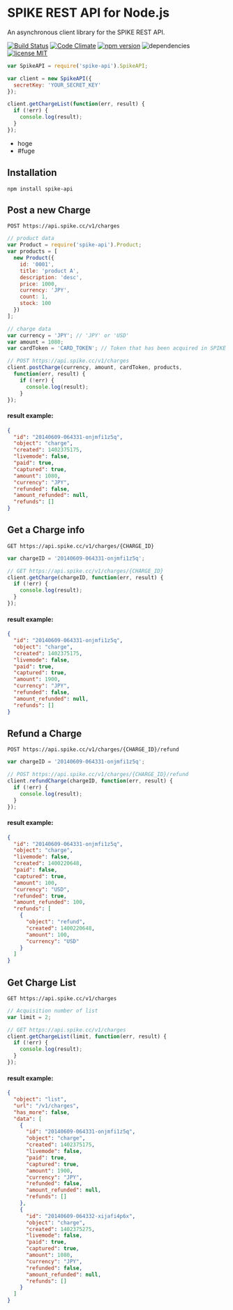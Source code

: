 # SPIKE REST API for Node.js
An asynchronous client library for the SPIKE REST API.

[![Build Status](http://img.shields.io/travis/ynakajima/node-spike-api/master.svg?style=flat)](http://travis-ci.org/ynakajima/png2psd) [![Code Climate](http://img.shields.io/codeclimate/github/ynakajima/node-spike-api.svg?style=flat)](https://codeclimate.com/github/ynakajima/node-spike-api) [![npm version](http://img.shields.io/npm/v/spike-api.svg?style=flat)](https://www.npmjs.org/package/png2psd) ![dependencies](http://img.shields.io/david/ynakajima/spike-api.svg?style=flat) [![license MIT](http://img.shields.io/badge/license-MIT-blue.svg?style=flat)](https://github.com/ynakajima/node-spike-api/blob/master/LICENSE)

```javascript
var SpikeAPI = require('spike-api').SpikeAPI;

var client = new SpikeAPI({
  secretKey: 'YOUR_SECRET_KEY'
});

client.getChargeList(function(err, result) {
  if (!err) {
    console.log(result);
  }
});
```

* hoge
 * #fuge

## Installation

`npm install spike-api`


## Post a new Charge
``POST https://api.spike.cc/v1/charges``

```javascript
// product data
var Product = require('spike-api').Product;
var products = [
  new Product({
    id: '0001',
    title: 'product A',
    description: 'desc',
    price: 1000,
    currency: 'JPY',
    count: 1,
    stock: 100
  })
];

// charge data
var currency = 'JPY'; // 'JPY' or 'USD'
var amount = 1080;
var cardToken = 'CARD_TOKEN'; // Token that has been acquired in SPIKE Checkout.

// POST https://api.spike.cc/v1/charges
client.postCharge(currency, amount, cardToken, products,
  function(err, result) {
    if (!err) {
      console.log(result);
    }
});
```

#### result example:
```json
{
  "id": "20140609-064331-onjmfi1z5q",
  "object": "charge",
  "created": 1402375175,
  "livemode": false,
  "paid": true,
  "captured": true,
  "amount": 1080,
  "currency": "JPY",
  "refunded": false,
  "amount_refunded": null,
  "refunds": []
}
```

## Get a Charge info
``GET https://api.spike.cc/v1/charges/{CHARGE_ID}``

```javascript
var chargeID = '20140609-064331-onjmfi1z5q';

// GET https://api.spike.cc/v1/charges/{CHARGE_ID}
client.getCharge(chargeID, function(err, result) {
  if (!err) {
    console.log(result);
  }
});
```

#### result example:
```json
{
  "id": "20140609-064331-onjmfi1z5q",
  "object": "charge",
  "created": 1402375175,
  "livemode": false,
  "paid": true,
  "captured": true,
  "amount": 1900,
  "currency": "JPY",
  "refunded": false,
  "amount_refunded": null,
  "refunds": []
}
```

## Refund a Charge
``POST https://api.spike.cc/v1/charges/{CHARGE_ID}/refund``

```javascript
var chargeID = '20140609-064331-onjmfi1z5q';

// POST https://api.spike.cc/v1/charges/{CHARGE_ID}/refund
client.refundCharge(chargeID, function(err, result) {
  if (!err) {
    console.log(result);
  }
});
```

#### result example:
```json
{
  "id": "20140609-064331-onjmfi1z5q",
  "object": "charge",
  "livemode": false,
  "created": 1400220648,
  "paid": false,
  "captured": true,
  "amount": 100,
  "currency": "USD",
  "refunded": true,
  "amount_refunded": 100,
  "refunds": [
    {
      "object": "refund",
      "created": 1400220648,
      "amount": 100,
      "currency": "USD"
    }
  ]
}
```

## Get Charge List
``GET https://api.spike.cc/v1/charges``

```javascript
// Acquisition number of list
var limit = 2;

// GET https://api.spike.cc/v1/charges
client.getChargeList(limit, function(err, result) {
  if (!err) {
    console.log(result);
  }
});
```

#### result example:
```json
{
  "object": "list",
  "url": "/v1/charges",
  "has_more": false,
  "data": [
    {
      "id": "20140609-064331-onjmfi1z5q",
      "object": "charge",
      "created": 1402375175,
      "livemode": false,
      "paid": true,
      "captured": true,
      "amount": 1900,
      "currency": "JPY",
      "refunded": false,
      "amount_refunded": null,
      "refunds": []
    },
	{
      "id": "20140609-064332-xijafi4p6x",
      "object": "charge",
      "created": 1402375275,
      "livemode": false,
      "paid": true,
      "captured": true,
      "amount": 1080,
      "currency": "JPY",
      "refunded": false,
      "amount_refunded": null,
      "refunds": []
    }
  ]
}
```


